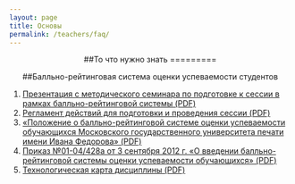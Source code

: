 ```yaml
---
layout: page
title: Основы
permalink: /teachers/faq/
---
```

<center>
##То что нужно знать
=========

##Балльно-рейтинговая система оценки успеваемости студентов  
</center>

1. [Презентация с методического семинара по подготовке к сессии в рамках балльно-рейтинговой системы (PDF)](http://matrix2.mgup.ru/assets/brs_student_session_keynote-2976807964aac225215716d1abc7eee3.pdf)  
2. [Регламент действий для подготовки и проведения сессии (PDF)](http://matrix2.mgup.ru/assets/brs_student_session-f29b6c0e52dbe07f7ff1e3cbe1a24ad8.pdf)  
3. [«Положение о балльно-рейтинговой системе оценки успеваемости обучающихся Московского государственного университета печати имени Ивана Федорова» (PDF)](http://matrix2.mgup.ru/assets/brs_student_polozhenie-e29e5ead9ba0bdacbed8911f911ff46b.pdf)  
4. [Приказ №01-04/428а от 3 сентября 2012 г. «О введении балльно-рейтинговой системы оценки успеваемости обучающихся» (PDF)](http://matrix2.mgup.ru/assets/brs_student_prikaz-ee2a578949f3f8b7171ea54c86040038.pdf)  
5. [Технологическая карта дисциплины (PDF)](http://matrix2.mgup.ru/assets/brs_student_instrukciya-0780ffe989c16eed4a5228a2a81e4230.pdf)